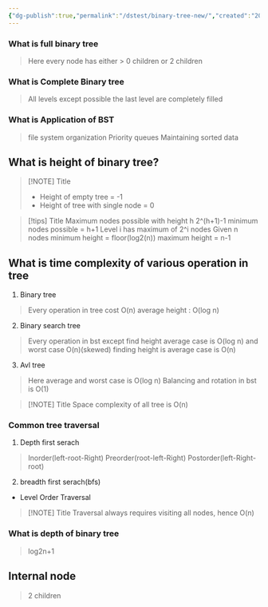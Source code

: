 ```yaml
---
{"dg-publish":true,"permalink":"/dstest/binary-tree-new/","created":"2024-11-15T08:58:01.490+05:30","updated":"2025-01-22T23:46:21.625+05:30"}
---
```




### What is full binary tree
> Here every node has either 
	> 0 children or 2 children

### What is Complete Binary tree
> All levels except possible the last level are completely filled 

### What is Application of BST
> file system organization
> Priority queues
> Maintaining sorted data


## What is height of binary tree?


> [!NOTE] Title
> - Height of empty tree = -1
> - Height of tree with single node = 0


> [!tips] Title
> Maximum nodes possible with height h
> 2^(h+1)-1
> minimum nodes possible = h+1
> Level i has maximum of 2^i nodes
> Given n nodes
> minimum height = floor(log2(n))
> maximum height = n-1


## What is time complexity of various operation in tree


1) Binary tree

> Every operation in tree cost O(n)
> average height : O(log n)

2) Binary search tree

> Every operation in bst except find height average case is O(log n) and worst case  O(n)(skewed)
> finding height is average case is O(n)


3) Avl tree
>  Here average and worst case is O(log n)
> Balancing and rotation in bst is O(1)


> [!NOTE] Title
> Space complexity of all tree is O(n)


### Common tree traversal

1. Depth first serach
> Inorder(left-root-Right)
> Preorder(root-left-Right)
> Postorder(left-Right-root)

2. breadth first serach(bfs)
- Level Order Traversal


> [!NOTE] Title
> Traversal always requires visiting all nodes, hence O(n) 




### What is depth of binary tree

> log2n+1


## Internal node

> 2 children





